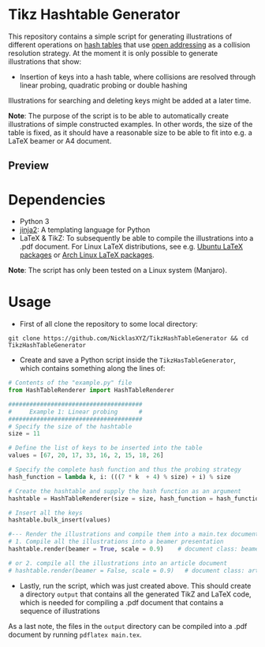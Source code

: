 # Tikz Hashtable Generator

This repository contains a simple script for generating illustrations of different operations on [hash tables](https://en.wikipedia.org/wiki/Hash_table) that use [open addressing](https://en.wikipedia.org/wiki/Open_addressing) as a collision resolution strategy. At the moment it is only possible to generate illustrations that show:
- Insertion of keys into a hash table, where collisions are resolved through linear probing, quadratic probing or double hashing

Illustrations for searching and deleting keys might be added at a later time.

**Note**: The purpose of the script is to be able to automatically create illustrations of simple constructed examples. In other words, the size of the table is fixed, as it should have a reasonable size to be able to fit into e.g. a LaTeX beamer or A4 document.

## Preview

[](preview/main.gif)

# Dependencies

- Python 3
- [jinja2](https://jinja.palletsprojects.com): A templating language for Python
- LaTeX & TikZ: To subsequently be able to compile the illustrations into a .pdf document. For Linux LaTeX distributions, see e.g. [Ubuntu LaTeX packages](https://packages.ubuntu.com/search?keywords=texlive) or [Arch Linux LaTeX packages](https://wiki.archlinux.org/index.php/TeX_Live).

**Note**: The script has only been tested on a Linux system (Manjaro).

# Usage

- First of all clone the repository to some local directory:
```
git clone https://github.com/NicklasXYZ/TikzHashTableGenerator && cd TikzHashTableGenerator
```

- Create and save a Python script inside the `TikzHasTableGenerator`, which contains something along the lines of:

```python
# Contents of the "example.py" file
from HashTableRenderer import HashTableRenderer

######################################
#     Example 1: Linear probing      #
######################################
# Specify the size of the hashtable
size = 11

# Define the list of keys to be inserted into the table
values = [67, 20, 17, 33, 16, 2, 15, 18, 26]

# Specify the complete hash function and thus the probing strategy
hash_function = lambda k, i: (((7 * k  + 4) % size) + i) % size 

# Create the hashtable and supply the hash function as an argument
hashtable = HashTableRenderer(size = size, hash_function = hash_function)

# Insert all the keys
hashtable.bulk_insert(values)

#--- Render the illustrations and compile them into a main.tex document ---#
# 1. Compile all the illustrations into a beamer presentation
hashtable.render(beamer = True, scale = 0.9)    # document class: beamer

# or 2. compile all the illustrations into an article document
# hashtable.render(beamer = False, scale = 0.9)   # document class: article
```

- Lastly, run the script, which was just created above. This should create a directory `output` that contains all the generated TikZ and LaTeX code, which is needed for compiling a .pdf document that contains a sequence of illustrations

As a last note, the files in the `output` directory can be compiled into a .pdf document by running `pdflatex main.tex`.
